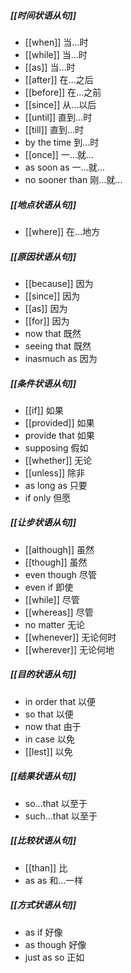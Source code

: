 ##### [[时间状语从句]]
- [[when]]  当…时
- [[while]]  当…时
- [[as]]  当…时
- [[after]]  在...之后
- [[before]]  在...之前
- [[since]]  从…以后
- [[until]]  直到…时
- [[till]]  直到…时
- by the time  到…时
- [[once]]  一…就…
- as soon as  一…就…
- no sooner than 刚…就…
##### [[地点状语从句]]
- [[where]]  在…地方
##### [[原因状语从句]]
- [[because]]  因为
- [[since]]  因为
- [[as]]  因为
- [[for]]  因为
- now that  既然
- seeing that  既然
- inasmuch as  因为
##### [[条件状语从句]]
- [[if]]  如果
- [[provided]]  如果
- provide that  如果
- supposing  假如
- [[whether]]  无论
- [[unless]]  除非
- as long as  只要
- if only  但愿
##### [[让步状语从句]]
- [[although]]  虽然
- [[though]]  虽然
- even though  尽管
- even if  即使
- [[while]]  尽管
- [[whereas]]  尽管
- no matter  无论
- [[whenever]]  无论何时
- [[wherever]]  无论何地
##### [[目的状语从句]]
- in order that  以便
- so that  以便
- now that  由于
- in case  以免
- [[lest]]  以免
##### [[结果状语从句]]
- so...that  以至于
- such...that  以至于
##### [[比较状语从句]]
- [[than]] 比
- as as  和...一样
##### [[方式状语从句]]
- as if  好像
- as though  好像
- just as so  正如
